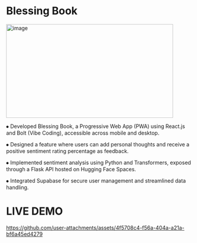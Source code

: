 # Blessing Book

<img width="451" height="253" alt="image" src="https://github.com/user-attachments/assets/8701ed6c-2945-477a-b3ce-3c054d3e1a8f" />

⦁	Developed Blessing Book, a Progressive Web App (PWA) using React.js and Bolt (Vibe Coding), accessible across mobile and desktop.


⦁	Designed a feature where users can add personal thoughts and receive a positive sentiment rating percentage as feedback.

⦁	Implemented sentiment analysis using Python and Transformers, exposed through a Flask API hosted on Hugging Face Spaces.

⦁	Integrated Supabase for secure user management and streamlined data handling.

# LIVE DEMO
https://github.com/user-attachments/assets/4f5708c4-f56a-404a-a21a-bf6a45ed4279


